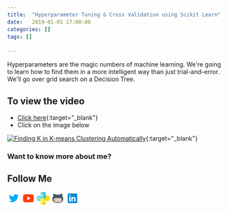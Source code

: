 ```yaml
---
title:  "Hyperparameter Tuning & Cross Validation using Scikit Learn"
date:   2019-01-01 17:00:00
categories: []
tags: []

---
```


Hyperparameters are the magic numbers of machine learning. We're going to learn how to find them in a more intelligent way than just trial-and-error. We'll go over grid search on a Decision Tree.


## To view the video
* [Click here](https://youtu.be/jY2v4q3TPbs){:target="_blank"}
* Click on the image below

[![Finding K in K-means Clustering Automatically](http://img.youtube.com/vi/jY2v4q3TPbs/0.jpg)](http://www.youtube.com/watch?v=jY2v4q3TPbs){:target="_blank"}

### Want to know more about me?
## Follow Me
<a href="https://twitter.com/_bhaveshbhatt" target="_blank"><img class="ai-subscribed-social-icon" src="/assets/images/tw.png" width="30"></a>
<a href="https://www.youtube.com/bhaveshbhatt8791/" target="_blank"><img class="ai-subscribed-social-icon" src="/assets/images/ytb.png" width="30"></a>
<a href="https://www.youtube.com/PythonTricks/" target="_blank"><img class="ai-subscribed-social-icon" src="/assets/images/python_logo.png" width="30"></a>
<a href="https://github.com/bhattbhavesh91" target="_blank"><img class="ai-subscribed-social-icon" src="/assets/images/gthb.png" width="30"></a>
<a href="https://www.linkedin.com/in/bhattbhavesh91/" target="_blank"><img class="ai-subscribed-social-icon" src="/assets/images/lnkdn.png" width="30"></a>
